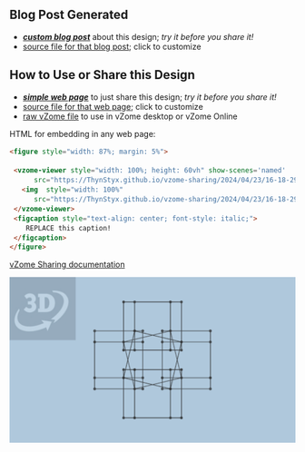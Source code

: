 
## Blog Post Generated

 - [***custom blog post***](<https://ThynStyx.github.io/vzome-sharing/2024/04/23/Mark2-6-interlocking-cubes-from-cuboctahedron-JKmodel-16-18-29.html>) about this design; *try it before you share it!*
 - [source file for that blog post](<https://github.com/ThynStyx/vzome-sharing/edit/main/_posts/2024-04-23-Mark2-6-interlocking-cubes-from-cuboctahedron-JKmodel-16-18-29.md>); click to customize
 


## How to Use or Share this Design

 - [***simple web page***](<https://ThynStyx.github.io/vzome-sharing/2024/04/23/16-18-29-Mark2-6-interlocking-cubes-from-cuboctahedron-JKmodel/>) to just share this design; *try it before you share it!*
 - [source file for that web page](<https://github.com/ThynStyx/vzome-sharing/edit/main/2024/04/23/16-18-29-Mark2-6-interlocking-cubes-from-cuboctahedron-JKmodel/index.md>); click to customize
 - [raw vZome file](<https://raw.githubusercontent.com/ThynStyx/vzome-sharing/main/2024/04/23/16-18-29-Mark2-6-interlocking-cubes-from-cuboctahedron-JKmodel/Mark2-6-interlocking-cubes-from-cuboctahedron-JKmodel.vZome>) to use in vZome desktop or vZome Online
 
 HTML for embedding in any web page:
 ```html
<figure style="width: 87%; margin: 5%">
  
  <vzome-viewer style="width: 100%; height: 60vh" show-scenes='named'
       src="https://ThynStyx.github.io/vzome-sharing/2024/04/23/16-18-29-Mark2-6-interlocking-cubes-from-cuboctahedron-JKmodel/Mark2-6-interlocking-cubes-from-cuboctahedron-JKmodel.vZome" >
    <img  style="width: 100%"
       src="https://ThynStyx.github.io/vzome-sharing/2024/04/23/16-18-29-Mark2-6-interlocking-cubes-from-cuboctahedron-JKmodel/Mark2-6-interlocking-cubes-from-cuboctahedron-JKmodel.png" >
  </vzome-viewer>
  <figcaption style="text-align: center; font-style: italic;">
     REPLACE this caption!
  </figcaption>
</figure>

 ```

[vZome Sharing documentation](https://vzome.github.io/vzome/sharing.html#how-it-works)

![Image](<Mark2-6-interlocking-cubes-from-cuboctahedron-JKmodel.png>)


